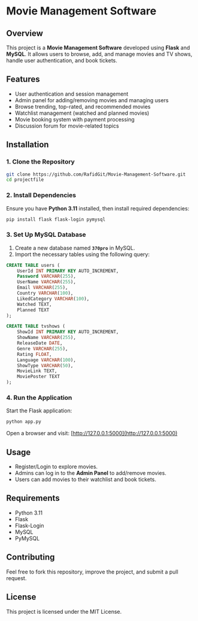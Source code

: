 # Movie Management Software

## Overview

This project is a **Movie Management Software** developed using **Flask** and **MySQL**. It allows users to browse, add, and manage movies and TV shows, handle user authentication, and book tickets.

## Features

- User authentication and session management
- Admin panel for adding/removing movies and managing users
- Browse trending, top-rated, and recommended movies
- Watchlist management (watched and planned movies)
- Movie booking system with payment processing
- Discussion forum for movie-related topics

## Installation

### **1. Clone the Repository**

```bash
git clone https://github.com/RafidGit/Movie-Management-Software.git
cd projectfile
```

### **2. Install Dependencies**

Ensure you have **Python 3.11** installed, then install required dependencies:

```bash
pip install flask flask-login pymysql
```

### **3. Set Up MySQL Database**

1. Create a new database named **`370pro`** in MySQL.
2. Import the necessary tables using the following query:

```sql
CREATE TABLE users (
    UserId INT PRIMARY KEY AUTO_INCREMENT,
    Password VARCHAR(255),
    UserName VARCHAR(255),
    Email VARCHAR(255),
    Country VARCHAR(100),
    LikedCategory VARCHAR(100),
    Watched TEXT,
    Planned TEXT
);

CREATE TABLE tvshows (
    ShowId INT PRIMARY KEY AUTO_INCREMENT,
    ShowName VARCHAR(255),
    ReleaseDate DATE,
    Genre VARCHAR(255),
    Rating FLOAT,
    Language VARCHAR(100),
    ShowType VARCHAR(50),
    MovieLink TEXT,
    MoviePoster TEXT
);
```

### **4. Run the Application**

Start the Flask application:

```bash
python app.py
```

Open a browser and visit: [http://127.0.0.1:5000](http://127.0.0.1:5000)

## Usage

- Register/Login to explore movies.
- Admins can log in to the **Admin Panel** to add/remove movies.
- Users can add movies to their watchlist and book tickets.

## Requirements

- Python 3.11
- Flask
- Flask-Login
- MySQL
- PyMySQL

## Contributing

Feel free to fork this repository, improve the project, and submit a pull request.

## License

This project is licensed under the MIT License.

